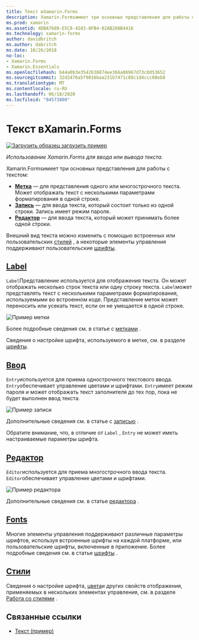 ```yaml
---
title: Текст вXamarin.Forms
description: Xamarin.Formsимеет три основных представления для работы с текстом, и в этой статье объясняется, как использовать их для ввода и отображения текста в Xamarin.Forms приложениях.
ms.prod: xamarin
ms.assetid: 4DBA7689-E5C8-4583-8FB4-02AB208B4416
ms.technology: xamarin-forms
author: davidbritch
ms.author: dabritch
ms.date: 10/26/2018
no-loc:
- Xamarin.Forms
- Xamarin.Essentials
ms.openlocfilehash: b44a0b3e3542638874ee366a86967d73c0d53652
ms.sourcegitcommit: 32d2476a5f9016baa231b7471c88c1d4ccc08eb8
ms.translationtype: MT
ms.contentlocale: ru-RU
ms.lasthandoff: 06/18/2020
ms.locfileid: "84573800"
---
```

# <a name="text-in-xamarinforms"></a>Текст вXamarin.Forms

[![Загрузить образец](~/media/shared/download.png) загрузить пример](https://docs.microsoft.com/samples/xamarin/xamarin-forms-samples/userinterface-text)

_Использование Xamarin.Forms для ввода или вывода текста._

Xamarin.Formsимеет три основных представления для работы с текстом:

- **[Метка](#label)** &mdash; для представления одного или многострочного текста. Может отображать текст с несколькими параметрами форматирования в одной строке.
- **[Запись](#entry)** &mdash; для ввода текста, который состоит только из одной строки. Запись имеет режим пароля.
- **[Редактор](#editor)** &mdash; для ввода текста, который может принимать более одной строки.

Внешний вид текста можно изменить с помощью встроенных или пользовательских [стилей](#styles) , а некоторые элементы управления поддерживают пользовательские [шрифты](#fonts).

## <a name="label"></a>[Label](label.md)

`Label`Представление используется для отображения текста. Он может отображать несколько строк текста или одну строку текста. `Label`может представлять текст с несколькими параметрами форматирования, используемыми во встроенном коде. Представление меток может переносить или усекать текст, если он не умещается в одной строке.

![Пример метки](images/label.png)

Более подробные сведения см. в статье с [метками](label.md) .

Сведения о настройке шрифта, используемого в метке, см. в разделе [шрифты](fonts.md).

## <a name="entry"></a>[Ввод](entry.md)

`Entry`используется для приема однострочного текстового ввода. `Entry`обеспечивает управление цветами и шрифтами. `Entry`имеет режим пароля и может отображать текст заполнителя до тех пор, пока не будет выполнен ввод текста.

![Пример записи](images/entry.png)

Дополнительные сведения см. в статье с [записью](entry.md) .

Обратите внимание, что, в отличие от `Label` , `Entry` не может иметь настраиваемые параметры шрифта.

## <a name="editor"></a>[Редактор](editor.md)

`Editor`используется для приема многострочного ввода текста. `Editor`обеспечивает управление цветами и шрифтами.

![Пример редактора](images/editor.png)

Дополнительные сведения см. в статье [редактора](editor.md) .

## <a name="fonts"></a>[Fonts](fonts.md)

Многие элементы управления поддерживают различные параметры шрифтов, используя встроенные шрифты на каждой платформе, или пользовательские шрифты, включенные в приложение. Более подробные сведения см. в статье [шрифты](fonts.md) .

## <a name="styles"></a>[Стили](styles.md)

Сведения о настройке шрифта, [цвета](~/xamarin-forms/user-interface/colors.md)и других свойств отображения, применяемых в нескольких элементах управления, см. в разделе [Работа со стилями](~/xamarin-forms/user-interface/styles/index.md) .

## <a name="related-links"></a>Связанные ссылки

- [Текст (пример)](https://docs.microsoft.com/samples/xamarin/xamarin-forms-samples/userinterface-text)
